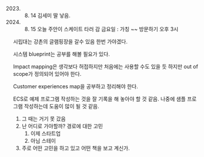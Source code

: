 2023. 08. 14 김세미 딸 낳음.
2024. 08. 15 오늘 주안이 스케이트 타러 감
금요일 : 가칭 ~~ 방문하기 오후 3시

시립대는 강촌의 글램핑장을 갈수 있음 한번 가야겠다.

시스템 blueprint는 공부를 해볼 필요가 있다.

Impact mapping은 생각보다 허접하지만 처음에는 사용할 수도 있을 듯 하지만 out of scope가 정의되어 있어야 한다.

Customer experiences map을 공부하고 정리해야 한다. 

ECS로 예제 프로그램 작성하는 것을 잘 기록을 해 놓아야 할 것 같음. 나중에 샘플 프로그램 작성하는데 도움이
많이 될 것 같음. 

1. 그 때는 거기 못 갔음
2. 난 어디로 가야할까? 경로에 대한 고민
	1. 이제 스타트업
	2. 아님 스테이
3. 주로 어떤 고민을 하고 있고 어떤 책을 보고 계신가.